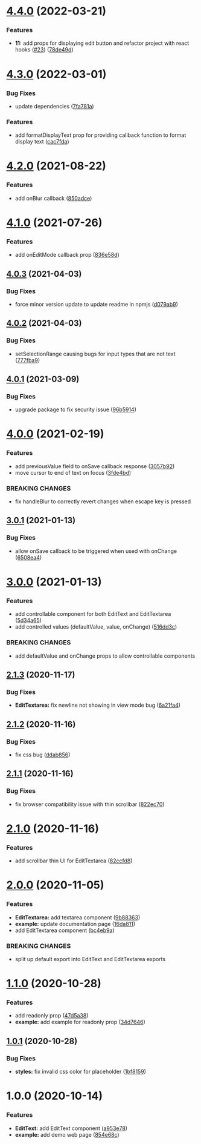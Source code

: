 # [4.4.0](https://github.com/bymi15/react-edit-text/compare/v4.3.0...v4.4.0) (2022-03-21)


### Features

* **11:** add props for displaying edit button and refactor project with react hooks ([#23](https://github.com/bymi15/react-edit-text/issues/23)) ([78de49d](https://github.com/bymi15/react-edit-text/commit/78de49d1d343c979ed912d9538badc791caf971e))

# [4.3.0](https://github.com/bymi15/react-edit-text/compare/v4.2.0...v4.3.0) (2022-03-01)


### Bug Fixes

* update dependencies ([7fa781a](https://github.com/bymi15/react-edit-text/commit/7fa781a31653a3058dbcb301b407f02e88f36739))


### Features

* add formatDisplayText prop for providing callback function to format display text ([cac7fda](https://github.com/bymi15/react-edit-text/commit/cac7fda1c8cdfb22f993452862d7c5bc26fb7553))

# [4.2.0](https://github.com/bymi15/react-edit-text/compare/v4.1.0...v4.2.0) (2021-08-22)

### Features

- add onBlur callback ([850adce](https://github.com/bymi15/react-edit-text/commit/850adce60b529c0ccab9c4ecebe20d3ef1d7f189))

# [4.1.0](https://github.com/bymi15/react-edit-text/compare/v4.0.3...v4.1.0) (2021-07-26)

### Features

- add onEditMode callback prop ([836e58d](https://github.com/bymi15/react-edit-text/commit/836e58d23da12923ae8849952e23a3f78281d58b))

## [4.0.3](https://github.com/bymi15/react-edit-text/compare/v4.0.2...v4.0.3) (2021-04-03)

### Bug Fixes

- force minor version update to update readme in npmjs ([d079ab9](https://github.com/bymi15/react-edit-text/commit/d079ab94acaf2cfdbe96a178f786e01edb6a092a))

## [4.0.2](https://github.com/bymi15/react-edit-text/compare/v4.0.1...v4.0.2) (2021-04-03)

### Bug Fixes

- setSelectionRange causing bugs for input types that are not text ([777fba9](https://github.com/bymi15/react-edit-text/commit/777fba9f5d401d4374b653e6ae4f7f39b2c2adca))

## [4.0.1](https://github.com/bymi15/react-edit-text/compare/v4.0.0...v4.0.1) (2021-03-09)

### Bug Fixes

- upgrade package to fix security issue ([96b5914](https://github.com/bymi15/react-edit-text/commit/96b59148c78203db085983fe04db65491d3f780b))

# [4.0.0](https://github.com/bymi15/react-edit-text/compare/v3.0.1...v4.0.0) (2021-02-19)

### Features

- add previousValue field to onSave callback response ([3057b92](https://github.com/bymi15/react-edit-text/commit/3057b92078bc95e4cb3a6ddb654c0611df2e3f67))
- move cursor to end of text on focus ([3fde4bd](https://github.com/bymi15/react-edit-text/commit/3fde4bde2ab8dc1f6065bc7900d5bddfbf090a24))

### BREAKING CHANGES

- fix handleBlur to correctly revert changes when escape key is pressed

## [3.0.1](https://github.com/bymi15/react-edit-text/compare/v3.0.0...v3.0.1) (2021-01-13)

### Bug Fixes

- allow onSave callback to be triggered when used with onChange ([6508ea4](https://github.com/bymi15/react-edit-text/commit/6508ea47411a422ce1ab63d2224534a6b665124a))

# [3.0.0](https://github.com/bymi15/react-edit-text/compare/v2.1.3...v3.0.0) (2021-01-13)

### Features

- add controllable component for both EditText and EditTextarea ([5d34a65](https://github.com/bymi15/react-edit-text/commit/5d34a65d9892451c7846a49e8f96a3629f43b821))
- add controlled values (defaultValue, value, onChange) ([516dd3c](https://github.com/bymi15/react-edit-text/commit/516dd3cb5a3120495db06f732a802d67a2969ca4))

### BREAKING CHANGES

- add defaultValue and onChange props to allow controllable components

## [2.1.3](https://github.com/bymi15/react-edit-text/compare/v2.1.2...v2.1.3) (2020-11-17)

### Bug Fixes

- **EditTextarea:** fix newline not showing in view mode bug ([6a21fa4](https://github.com/bymi15/react-edit-text/commit/6a21fa4dd4b78c5ccb02e87ebc3d049d16170733))

## [2.1.2](https://github.com/bymi15/react-edit-text/compare/v2.1.1...v2.1.2) (2020-11-16)

### Bug Fixes

- fix css bug ([ddab856](https://github.com/bymi15/react-edit-text/commit/ddab8564ab2b3ae3c42c9d7a381126ccca32e4f6))

## [2.1.1](https://github.com/bymi15/react-edit-text/compare/v2.1.0...v2.1.1) (2020-11-16)

### Bug Fixes

- fix browser compatibility issue with thin scrollbar ([822ec70](https://github.com/bymi15/react-edit-text/commit/822ec709872da0ff671549caf8b9d8d3a15f908a))

# [2.1.0](https://github.com/bymi15/react-edit-text/compare/v2.0.0...v2.1.0) (2020-11-16)

### Features

- add scrollbar thin UI for EditTextarea ([82ccfd8](https://github.com/bymi15/react-edit-text/commit/82ccfd8bba5018900a77a7210e985a56e1a47319))

# [2.0.0](https://github.com/bymi15/react-edit-text/compare/v1.1.0...v2.0.0) (2020-11-05)

### Features

- **EditTextarea:** add textarea component ([9b88363](https://github.com/bymi15/react-edit-text/commit/9b88363ae17320511c720a5b8ecfdfc80e1cf394))
- **example:** update documentation page ([16da811](https://github.com/bymi15/react-edit-text/commit/16da811a1ed3f8214d7af4c26e1bac8d6762ab46))
- add EditTextarea component ([bc4eb9a](https://github.com/bymi15/react-edit-text/commit/bc4eb9af793ca6d99d08cd19d15e2ac7ec0ebbe6))

### BREAKING CHANGES

- split up default export into EditText and EditTextarea exports

# [1.1.0](https://github.com/bymi15/react-edit-text/compare/v1.0.1...v1.1.0) (2020-10-28)

### Features

- add readonly prop ([47d5a38](https://github.com/bymi15/react-edit-text/commit/47d5a38e3b3bf5efe40bca35a94b4da738c47018))
- **example:** add example for readonly prop ([34d7646](https://github.com/bymi15/react-edit-text/commit/34d7646bea482793e4ce77793ca7d38a8604487b))

## [1.0.1](https://github.com/bymi15/react-edit-text/compare/v1.0.0...v1.0.1) (2020-10-28)

### Bug Fixes

- **styles:** fix invalid css color for placeholder ([1bf8159](https://github.com/bymi15/react-edit-text/commit/1bf81599181a6bdf4b7bb5275eb7e3284acb5719))

# 1.0.0 (2020-10-14)

### Features

- **EditText:** add EditText component ([a953e78](https://github.com/bymi15/react-edit-text/commit/a953e7894cd1c424f7c6e518e8d3c63b8c228b8f))
- **example:** add demo web page ([854e68c](https://github.com/bymi15/react-edit-text/commit/854e68c4013a9be8ccd2b255c6bd57bdeca22cf2))
